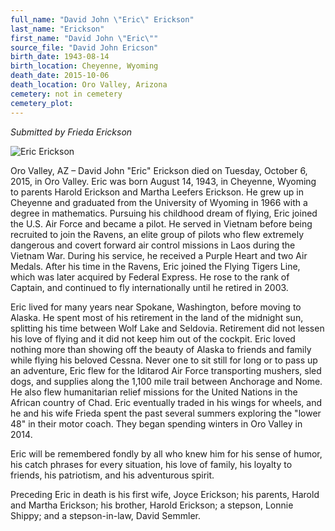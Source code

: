 ```yaml
---
full_name: "David John \"Eric\" Erickson"
last_name: "Erickson"
first_name: "David John \"Eric\""
source_file: "David John Ericson"
birth_date: 1943-08-14
birth_location: Cheyenne, Wyoming
death_date: 2015-10-06
death_location: Oro Valley, Arizona
cemetery: not in cemetery
cemetery_plot: 
---
```


*Submitted by Frieda Erickson*

![Eric Erickson](../assets/images/David%20John%20Ericson/media/image1.jpeg)

Oro Valley, AZ – David John "Eric" Erickson died on Tuesday, October 6,
2015, in Oro Valley. Eric was born August 14, 1943, in Cheyenne, Wyoming
to parents Harold Erickson and Martha Leefers Erickson. He grew up in
Cheyenne and graduated from the University of Wyoming in 1966 with a
degree in mathematics. Pursuing his childhood dream of flying, Eric
joined the U.S. Air Force and became a pilot. He served in Vietnam
before being recruited to join the Ravens, an elite group of pilots who
flew extremely dangerous and covert forward air control missions in Laos
during the Vietnam War. During his service, he received a Purple Heart
and two Air Medals. After his time in the Ravens, Eric joined the Flying
Tigers Line, which was later acquired by Federal Express. He rose to the
rank of Captain, and continued to fly internationally until he retired
in 2003.

Eric lived for many years near Spokane, Washington, before moving to
Alaska. He spent most of his retirement in the land of the midnight sun,
splitting his time between Wolf Lake and Seldovia. Retirement did not
lessen his love of flying and it did not keep him out of the cockpit.
Eric loved nothing more than showing off the beauty of Alaska to friends
and family while flying his beloved Cessna. Never one to sit still for
long or to pass up an adventure, Eric flew for the Iditarod Air Force
transporting mushers, sled dogs, and supplies along the 1,100 mile trail
between Anchorage and Nome. He also flew humanitarian relief missions
for the United Nations in the African country of Chad. Eric eventually
traded in his wings for wheels, and he and his wife Frieda spent the
past several summers exploring the "lower 48" in their motor coach. They
began spending winters in Oro Valley in 2014.

Eric will be remembered fondly by all who knew him for his sense of
humor, his catch phrases for every situation, his love of family, his
loyalty to friends, his patriotism, and his adventurous spirit.

Preceding Eric in death is his first wife, Joyce Erickson; his parents,
Harold and Martha Erickson; his brother, Harold Erickson; a stepson,
Lonnie Shippy; and a stepson-in-law, David Semmler.
